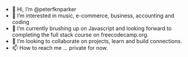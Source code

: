 - 👋 Hi, I’m @peterfknparker
- 👀 I’m interested in music, e-commerce, business, accounting and coding
- 🌱 I’m currently brushing up on Javascript and looking forward to completing the full stack course on freecodecamp.org.  
- 💞️ I’m looking to collaborate on projects, learn and build connections.  
- 📫 How to reach me ... private for now.

<!---
peterfknparker/peterfknparker is a ✨ special ✨ repository because its `README.md` (this file) appears on your GitHub profile.
You can click the Preview link to take a look at your changes.
--->
